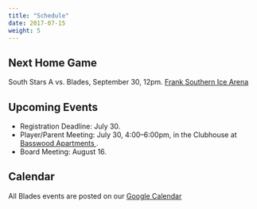```yaml
---
title: "Schedule"
date: 2017-07-15
weight: 5
---
```


Next Home Game
--------------
South Stars A vs. Blades, September 30, 12pm. [Frank
Southern Ice Arena <span class="icon fa-map-marker"></span>][frank]

Upcoming Events
---------------

* Registration Deadline: July 30.
* Player/Parent Meeting: July 30, 4:00&ndash;6:00pm, in the Clubhouse at [Basswood
Apartments <span class="icon fa-map-marker"></span>][basswood].
* Board Meeting: August 16.

Calendar
--------
All Blades events are posted on our [Google Calendar <span
class="icon fa-calendar"></span>][cal]


[cal]: https://calendar.google.com/calendar/embed?src=epsc9ra4unbaelg6bns4r4ifro%40group.calendar.google.com&ctz=America/New_York
[basswood]: https://www.google.com/maps/place/Basswood+Apartments/@39.1518696,-86.5730242,17z/data=%213m1%214b1%214m5%213m4%211s0x886c677a6ac12c4d:0x830c6aebc265b08%218m2%213d39.1518655%214d-86.5708355
[frank]: https://www.google.com/maps/place/2100+S+Henderson+St,+Bloomington,+IN+47401/@39.1412293,-86.529133,17z/data=!3m1!4b1!4m5!3m4!1s0x886c66590dd701f1:0x2c4224b76654f9a2!8m2!3d39.1412252!4d-86.526939